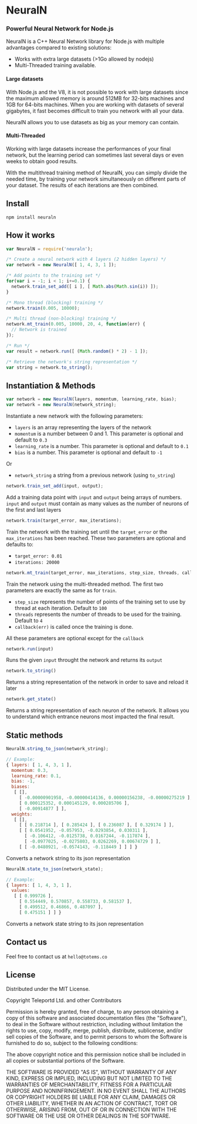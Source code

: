 # NeuralN
### Powerful Neural Network for Node.js

NeuralN is a C++ Neural Network library for Node.js with multiple advantages
compared to existing solutions:
  - Works with extra large datasets (>1Go allowed by nodejs)
  - Multi-Threaded training available.

#### Large datasets

With Node.js and the V8, it is not possible to work with large datasets since
the maximum allowed memory is around 512MB for 32-bits machines and 1GB for
64-bits machines. When you are working with datasets of several gigabytes, it
fast becomes difficult to train you network with all your data.

NeuralN allows you to use datasets as big as your memory can contain.

#### Multi-Threaded

Working with large datasets increase the performances of your final network,
but the learning period can sometimes last several days or even weeks to obtain
good results.

With the multithread training method of NeuralN, you can simply divide the
needed time, by training your network simultaneously on different parts of your
dataset. The results of each iterations are then combined.

## Install

```
npm install neuraln
```

## How it works

```javascript
var NeuralN = require('neuraln');

/* Create a neural network with 4 layers (2 hidden layers) */
var network = new NeuralN([ 1, 4, 3, 1 ]);

/* Add points to the training set */
for(var i = -1; i < 1; i+=0.1) {
  network.train_set_add([ i ], [ Math.abs(Math.sin(i)) ]);
}

/* Mono thread (blocking) training */
network.train(0.005, 10000);

/* Multi thread (non-blocking) training */
network.mt_train(0.005, 10000, 20, 4, function(err) {
  // Network is trained
});

/* Run */
var result = network.run([ (Math.random() * 2) - 1 ]);

/* Retrieve the network's string representation */
var string = network.to_string();
```

## Instantiation & Methods

```javascript
var network = new NeuralN(layers, momentum, learning_rate, bias);
var network = new NeuralN(network_string);
```

Instantiate a new network with the following parameters:
- `layers` is an array representing the layers of the network
- `momentum` is a number between 0 and 1. This parameter is optional and default to `0.3`
- `learning_rate` is a number. This parameter is optional and default to `0.1`
- `bias` is a number. This parameter is optional and default to `-1`

Or

- `network_string` a string from a previous network (using `to_string`)

```javascript
network.train_set_add(input, output);
```

Add a training data point with `input` and `output` being arrays of numbers.
`input` and `output` must contain as many values as the number of neurons of the
first and last layers

```javascript
network.train(target_error, max_iterations);
```

Train the network with the training set until the `target_error` or the
`max_iterations` has been reached. These two parameters are optional and
defaults to:
- `target_error: 0.01`
- `iterations: 20000`

```javascript
network.mt_train(target_error, max_iterations, step_size, threads, callback);
```

Train the network using the multi-threaded method. The first two parameters are
exactly the same as for `train`.
- `step_size` represents the number of points of the training set to use by
thread at each iteration. Default to `100`
- `threads` represents the number of threads to be used for the training.
Default to `4`
- `callback(err)` is called once the training is done.

All these parameters are optional except for the `callback`

```javascript
network.run(input)
```

Runs the given `input` throught the network and returns its `output`

```javascript
network.to_string()
```

Returns a string representation of the network in order to save and reload it
later

```javascript
network.get_state()
```

Returns a string representation of each neuron of the network. It allows you to
understand which entrance neurons most impacted the final result.

## Static methods

```javascript
NeuralN.string_to_json(network_string);

// Example:
{ layers: [ 1, 4, 3, 1 ],
  momentum: 0.3,
  learning_rate: 0.1,
  bias: -1,
  biases:
   [ [],
     [ -0.00000901958, -0.00000414136, 0.00000156238, -0.00000275219 ],
     [ 0.000125352, 0.000145129, 0.000285706 ],
     [ -0.00914877 ] ],
  weights:
   [ [],
     [ [ 0.218714 ], [ 0.285424 ], [ 0.236087 ], [ 0.329174 ] ],
     [ [ 0.0541952, -0.057953, -0.0293854, 0.030311 ],
       [ -0.106412, -0.0125738, 0.0167244, -0.117874 ],
       [ -0.0977025, -0.0275803, 0.0262269, 0.00674729 ] ],
     [ [ -0.0480921, -0.0574143, -0.118449 ] ] ] }
```

Converts a network string to its json representation

```javascript
NeuralN.state_to_json(network_state);

// Example:
{ layers: [ 1, 4, 3, 1 ],
  values:
   [ [ 0.999726 ],
     [ 0.554449, 0.570857, 0.558733, 0.581537 ],
     [ 0.499512, 0.46866, 0.487097 ],
     [ 0.475151 ] ] }
```

Converts a network state string to its json representation

## Contact us

Feel free to contact us at `hello@totems.co`

## License

Distributed under the MIT License.

Copyright Teleportd Ltd. and other Contributors

Permission is hereby granted, free of charge, to any person obtaining a copy of this software and associated documentation files (the "Software"), to deal in the Software without restriction, including without limitation the rights to use, copy, modify, merge, publish, distribute, sublicense, and/or sell copies of the Software, and to permit persons to whom the Software is furnished to do so, subject to the following conditions:

The above copyright notice and this permission notice shall be included in all copies or substantial portions of the Software.

THE SOFTWARE IS PROVIDED "AS IS", WITHOUT WARRANTY OF ANY KIND, EXPRESS OR IMPLIED, INCLUDING BUT NOT LIMITED TO THE WARRANTIES OF MERCHANTABILITY, FITNESS FOR A PARTICULAR PURPOSE AND NONINFRINGEMENT. IN NO EVENT SHALL THE AUTHORS OR COPYRIGHT HOLDERS BE LIABLE FOR ANY CLAIM, DAMAGES OR OTHER LIABILITY, WHETHER IN AN ACTION OF CONTRACT, TORT OR OTHERWISE, ARISING FROM, OUT OF OR IN CONNECTION WITH THE SOFTWARE OR THE USE OR OTHER DEALINGS IN THE SOFTWARE.